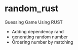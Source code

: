 # random_rust

Guessing Game Using RUST

* Adding dependency rand
* generating random number
* Ordering number by matching 
